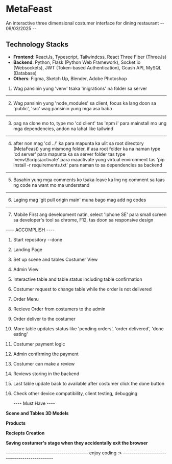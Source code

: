 # MetaFeast

An interactive three dimensional costumer interface for dining restaurant
-- 09/03/2025 --

## Technology Stacks

- **Frontend**: ReactJs, Typescript, Tailwindcss, React Three Fiber (ThreeJs)
- **Backend**: Python, Flask (Python Web Framework), Socket.io (Websockets), JWT (Token-based Authentication), Gcash API, MySQL (Database)
- **Others**: Figma, Sketch Up, Blender, Adobe Photoshop

1. Wag pansinin yung 'venv' tsaka 'migrations' na folder sa server

---

2. Wag pansinin yung 'node_modules' sa client,
   focus ka lang doon sa 'public', 'src' wag pansinin yung mga asa baba

---

3. pag na clone mo to, type mo 'cd client' tas 'npm i' para mainstall
   mo ung mga dependencies, andon na lahat like tailwind

---

4. after non mag 'cd ../' ka para mapunta ka ulit sa root directory
   (MetaFeast) yung mismong folder, if asa root folder ka na naman
   type 'cd server' para mapunta ka sa server folder tas type
   'venv\Scrips\activate' para maactivate yung virtual environment tas
   'pip install -r requirements.txt' para naman to sa dependencies sa backend

---

5. Basahin yung mga comments ko tsaka leave ka lng ng comment sa taas ng code na want mo ma understand

---

6. Laging mag 'git pull origin main' muna bago mag add ng codes

---

7. Mobile First ang development natin, select 'Iphone SE' para small screen sa developer's tool sa chrome, F12, tas doon sa responsive design

---- ACCOMPLISH ----

1. Start repository --done
2. Landing Page
3. Set up scene and tables Costumer View
4. Admin View
5. Interactive table and table status including table confirmation
6. Costumer request to change table while the order is not delivered
7. Order Menu
8. Recieve Order from costumers to the admin
9. Order deliver to the costumer
10. More table updates status like 'pending orders', 'order delivered', 'done eating'
11. Costumer payment logic
12. Admin confirming the payment
13. Costumer can make a review
14. Reviews storing in the backend
15. Last table update back to available after costumer click the done button
16. Check other device compatibility, client testing, debugging

    ---- Must Have ----

**Scene and Tables 3D Models**

**Products**

**Reciepts Creation**

**Saving costumer's stage when they accidentally exit the browser**

---------------------------------------- enjoy coding :> --------------------------------------------
